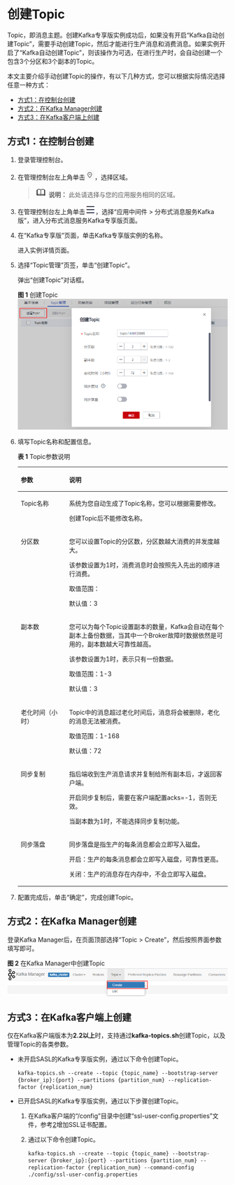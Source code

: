 # 创建Topic<a name="kafka-ug-180604018"></a>

Topic，即消息主题。创建Kafka专享版实例成功后，如果没有开启“Kafka自动创建Topic”，需要手动创建Topic，然后才能进行生产消息和消费消息。如果实例开启了“Kafka自动创建Topic”，则该操作为可选，在进行生产时，会自动创建一个包含3个分区和3个副本的Topic。

本文主要介绍手动创建Topic的操作，有以下几种方式，您可以根据实际情况选择任意一种方式：

-   [方式1：在控制台创建](#section0249155910409)
-   [方式2：在Kafka Manager创建](#section1412315265201)
-   [方式3：在Kafka客户端上创建](#section1623746152018)

## 方式1：在控制台创建<a name="section0249155910409"></a>

1.  登录管理控制台。
2.  在管理控制台左上角单击![](figures/icon-region.png)，选择区域。

    >![](public_sys-resources/icon-note.gif) **说明：** 
    >此处请选择与您的应用服务相同的区域。

3.  在管理控制台左上角单击![](figures/icon-list.png)，选择“应用中间件 \> 分布式消息服务Kafka版”，进入分布式消息服务Kafka专享版页面。
4.  在“Kafka专享版”页面，单击Kafka专享版实例的名称。

    进入实例详情页面。

5.  选择“Topic管理”页签，单击“创建Topic”。

    弹出“创建Topic”对话框。

    **图 1**  创建Topic<a name="fig171592463454"></a>  
    ![](figures/创建Topic.png "创建Topic")

6.  填写Topic名称和配置信息。

    **表 1**  Topic参数说明

    <a name="table186364410350"></a>
    <table><thead align="left"><tr id="row66474473513"><th class="cellrowborder" valign="top" width="23%" id="mcps1.2.3.1.1"><p id="p7641944173520"><a name="p7641944173520"></a><a name="p7641944173520"></a>参数</p>
    </th>
    <th class="cellrowborder" valign="top" width="77%" id="mcps1.2.3.1.2"><p id="p264154419353"><a name="p264154419353"></a><a name="p264154419353"></a>说明</p>
    </th>
    </tr>
    </thead>
    <tbody><tr id="row8641444183514"><td class="cellrowborder" valign="top" width="23%" headers="mcps1.2.3.1.1 "><p id="p12649444358"><a name="p12649444358"></a><a name="p12649444358"></a>Topic名称</p>
    </td>
    <td class="cellrowborder" valign="top" width="77%" headers="mcps1.2.3.1.2 "><p id="p886312445210"><a name="p886312445210"></a><a name="p886312445210"></a>系统为您自动生成了Topic名称，您可以根据需要修改。</p>
    <p id="p19863142405214"><a name="p19863142405214"></a><a name="p19863142405214"></a>创建Topic后不能修改名称。</p>
    </td>
    </tr>
    <tr id="row196494414358"><td class="cellrowborder" valign="top" width="23%" headers="mcps1.2.3.1.1 "><p id="p10641644103512"><a name="p10641644103512"></a><a name="p10641644103512"></a>分区数</p>
    </td>
    <td class="cellrowborder" valign="top" width="77%" headers="mcps1.2.3.1.2 "><p id="p1064194443517"><a name="p1064194443517"></a><a name="p1064194443517"></a>您可以设置Topic的分区数，分区数越大消费的并发度越大。</p>
    <p id="p515812152115"><a name="p515812152115"></a><a name="p515812152115"></a>该参数设置为1时，消费消息时会按照先入先出的顺序进行消费。</p>
    <p id="p14572074216"><a name="p14572074216"></a><a name="p14572074216"></a>取值范围：</p>
    <p id="p49191315152018"><a name="p49191315152018"></a><a name="p49191315152018"></a>默认值：3</p>
    </td>
    </tr>
    <tr id="row764164413519"><td class="cellrowborder" valign="top" width="23%" headers="mcps1.2.3.1.1 "><p id="p2647442357"><a name="p2647442357"></a><a name="p2647442357"></a>副本数</p>
    </td>
    <td class="cellrowborder" valign="top" width="77%" headers="mcps1.2.3.1.2 "><p id="p133039601910"><a name="p133039601910"></a><a name="p133039601910"></a>您可以为每个Topic设置副本的数量，Kafka会自动在每个副本上备份数据，当其中一个Broker故障时数据依然是可用的，副本数越大可靠性越高。</p>
    <p id="p155911384258"><a name="p155911384258"></a><a name="p155911384258"></a>该参数设置为1时，表示只有一份数据。</p>
    <p id="p1420827152712"><a name="p1420827152712"></a><a name="p1420827152712"></a>取值范围：1-3</p>
    <p id="p74201827182717"><a name="p74201827182717"></a><a name="p74201827182717"></a>默认值：3</p>
    </td>
    </tr>
    <tr id="row464194417358"><td class="cellrowborder" valign="top" width="23%" headers="mcps1.2.3.1.1 "><p id="p136464453511"><a name="p136464453511"></a><a name="p136464453511"></a>老化时间（小时）</p>
    </td>
    <td class="cellrowborder" valign="top" width="77%" headers="mcps1.2.3.1.2 "><p id="p166412448357"><a name="p166412448357"></a><a name="p166412448357"></a>Topic中的消息超过老化时间后，消息将会被删除，老化的消息无法被消费。</p>
    <p id="p1367151412910"><a name="p1367151412910"></a><a name="p1367151412910"></a>取值范围：1-168</p>
    <p id="p885211915294"><a name="p885211915294"></a><a name="p885211915294"></a>默认值：72</p>
    </td>
    </tr>
    <tr id="row24651137132"><td class="cellrowborder" valign="top" width="23%" headers="mcps1.2.3.1.1 "><p id="p646518311134"><a name="p646518311134"></a><a name="p646518311134"></a>同步复制</p>
    </td>
    <td class="cellrowborder" valign="top" width="77%" headers="mcps1.2.3.1.2 "><p id="p5290129194418"><a name="p5290129194418"></a><a name="p5290129194418"></a>指后端收到生产消息请求并复制给所有副本后，才返回客户端。</p>
    <p id="p177312016154417"><a name="p177312016154417"></a><a name="p177312016154417"></a>开启同步复制后，需要在客户端配置acks=-1，否则无效。</p>
    <p id="p6199143215378"><a name="p6199143215378"></a><a name="p6199143215378"></a>当副本数为1时，不能选择同步复制功能。</p>
    </td>
    </tr>
    <tr id="row564184403515"><td class="cellrowborder" valign="top" width="23%" headers="mcps1.2.3.1.1 "><p id="p9641944123515"><a name="p9641944123515"></a><a name="p9641944123515"></a>同步落盘</p>
    </td>
    <td class="cellrowborder" valign="top" width="77%" headers="mcps1.2.3.1.2 "><p id="p1164144413516"><a name="p1164144413516"></a><a name="p1164144413516"></a>同步落盘是指生产的每条消息都会立即写入磁盘。</p>
    <p id="p121511193711"><a name="p121511193711"></a><a name="p121511193711"></a>开启：生产的每条消息都会立即写入磁盘，可靠性更高。</p>
    <p id="p0289112616719"><a name="p0289112616719"></a><a name="p0289112616719"></a>关闭：生产的消息存在内存中，不会立即写入磁盘。</p>
    </td>
    </tr>
    </tbody>
    </table>

7.  配置完成后，单击“确定”，完成创建Topic。

## 方式2：在Kafka Manager创建<a name="section1412315265201"></a>

登录Kafka Manager后，在页面顶部选择“Topic \> Create”，然后按照界面参数填写即可。

**图 2**  在Kafka Manager中创建Topic<a name="fig172231816191615"></a>  
![](figures/在Kafka-Manager中创建Topic.png "在Kafka-Manager中创建Topic")

## 方式3：在Kafka客户端上创建<a name="section1623746152018"></a>

仅在Kafka客户端版本为**2.2以上**时，支持通过**kafka-topics.sh**创建Topic，以及管理Topic的各类参数。

-   未开启SASL的Kafka专享版实例，通过以下命令创建Topic。

    ```
    kafka-topics.sh --create --topic {topic_name} --bootstrap-server {broker_ip}:{port} --partitions {partition_num} --replication-factor {replication_num}
    ```

-   已开启SASL的Kafka专享版实例，通过以下步骤创建Topic。
    1.  在Kafka客户端的“/config”目录中创建“ssl-user-config.properties”文件，参考[2](连接已开启SASL的Kafka专享版实例.md#li5414277457)增加SSL证书配置。
    2.  通过以下命令创建Topic。

        ```
        kafka-topics.sh --create --topic {topic_name} --bootstrap-server {broker_ip}:{port} --partitions {partition_num} --replication-factor {replication_num} --command-config ./config/ssl-user-config.properties 
        ```




